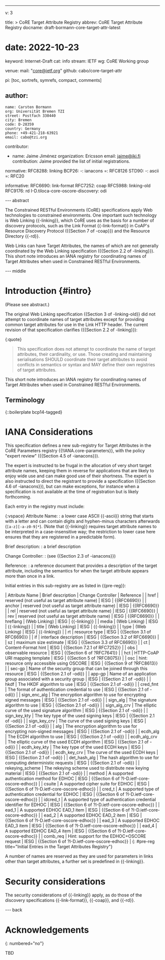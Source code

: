 ---
v: 3

title: >
  CoRE Target Attribute Registry
abbrev: CoRE Target Attribute Registry
docname: draft-bormann-core-target-attr-latest
# date: 2022-10-23

keyword: Internet-Draft
cat: info
stream: IETF
wg: CoRE Working group

venue:
  mail: "core@ietf.org"
  github: cabo/core-target-attr

pi: [toc, sortrefs, symrefs, compact, comments]

author:
  -
    name: Carsten Bormann
    org: Universität Bremen TZI
    street: Postfach 330440
    city: Bremen
    code: D-28359
    country: Germany
    phone: +49-421-218-63921
    email: cabo@tzi.org

contributor:
- name: Jaime Jiménez
  organization: Ericsson
  email: jaime@iki.fi
  contribution: Jaime provided the list of initial registrations.

normative:
  RFC8288: linking
  BCP26:
    -: ianacons
    =: RFC8126
  STD90:
    -: ascii
    =: RFC20

informative:
  RFC6690: link-format
  RFC7252: coap
  RFC5988: linking-old
  RFC9176: rd
  I-D.tiloca-core-oscore-discovery: odi

--- abstract

The Constrained RESTful Environments (CoRE) specifications apply Web
technologies to constrained environments.
One important such technology is Web Linking {{-linking}}, which CoRE
uses as the basis for a number of discovery protocols, such as the
Link Format {{-link-format}} in CoAP's Resource Discovery Protocol ({{Section 7
of -coap}}) and the Resource Directory {{-rd}}.

Web Links can have Target Attributes, the names of which are not
generally coordinated by the Web Linking specification ({{Section 2.2 of -linking}}).
This short note introduces an IANA registry for coordinating names of Target
Attributes when used in Constrained RESTful Environments.

--- middle

Introduction        {#intro}
============

(Please see abstract.)

The original Web Linking specification {{Section 3 of -linking-old}} did not attempt
to coordinate names of target attributes except for providing common
target attributes for use in the Link HTTP header.
The current revision of that specification clarifies ({{Section 2.2 of -linking}}):

{:quote}
>    This specification does not attempt to coordinate the name of target
   attributes, their cardinality, or use.  Those creating and
   maintaining serialisations SHOULD coordinate their target attributes
   to avoid conflicts in semantics or syntax and MAY define their own
   registries of target attributes.

This short note introduces an IANA registry for coordinating names of Target
Attributes when used in Constrained RESTful Environments.

Terminology
-----------

{::boilerplate bcp14-tagged}

IANA Considerations
===================

This specification defines a new sub-registry for Target Attributes in
the CoRE Parameters registry {{!IANA.core-parameters}}, with the policy
"expert review" ({{Section 4.5 of -ianacons}}).

The expert is instructed to be frugal in the allocation of very short
target attribute names, keeping them in reverse for applications that
are likely to enjoy wide use and can make good use of their shortness.
The expert is also instructed to direct the registrant to provide a
specification ({{Section 4.6 of -ianacons}}), but can make exceptions,
for instance when a specification is not available at the time of
registration but is likely forthcoming.

Each entry in the registry must include:

{:vspace}
Attribute Name:
: a lower case ASCII {{-ascii}} string that starts with a letter and can
  contain digits and hyphen-minus characters afterwards
  (`[a-z][-a-z0-9]*`).
  (Note that {{-linking}} requires target attribute names to be
  interpreted in a case-insensitive way; the restriction to lower case
  here ensures that they are registered in a predictable form).

Brief description:
: a brief description

Change Controller:
: (see {{Section 2.3 of -ianacons}})

Reference:
: a reference document that provides a description of the target
  attribute, including the semantics for when the target attribute
  appears more than once in a link.


Initial entries in this sub-registry are as listed in {{pre-reg}}:

| Attribute  Name | Brief description                                                   | Change Controller | Reference                                  |
| href            | reserved (not useful as target attribute name)                      | IESG              | {{RFC6690}}                                  |
| anchor          | reserved (not useful as target attribute name)                      | IESG              | {{RFC6690}}                                  |
| rel             | reserved (not useful as target attribute name)                      | IESG              | {{RFC6690}}                                  |
| rev             | reserved (not useful as target attribute name)                      | IESG              | {{RFC6690}}                                  |
| hreflang        | (Web Linking)                                                       | IESG              | {{-linking}}                                 |
| media           | (Web Linking)                                                       | IESG              | {{-linking}}                                 |
| title           | (Web Linking)                                                       | IESG              | {{-linking}}                                 |
| type            | (Web Linking)                                                       | IESG              | {{-linking}}                                 |
| rt              | resource type                                                       | IESG              | {{Section 3.1 of RFC6690}}                   |
| if              | interface description                                               | IESG              | {{Section 3.2 of RFC6690}}                   |
| sz              | maximum size estimate                                               | IESG              | {{Section 3.3 of RFC6690}}                   |
| ct              | Content-Format hint                                                 | IESG              | {{Section 7.2.1 of RFC7252}}                 |
| obs             | observable resource                                                 | IESG              | {{Section 6 of ?RFC7641}}                    |
| hct             | HTTP-CoAP URI mapping template                                      | IESG              | {{Section 5 of ?RFC8075}}                    |
| osc             | hint: resource only accessible using OSCORE                         | IESG              | {{Section 9 of ?RFC8613}}                    |
| sec-gp          | Name of the security group that can be joined through this resource | IESG              | {{Section 2.1 of -odi}}                      |
| app-gp          | Name of an application group associated with a security group       | IESG              | {{Section 2.1 of -odi}}                      |
| hkdf            | The HKDF algorithm to use                                           | IESG              | {{Section 2.1 of -odi}}                      |
| cred_fmt        | The format of authentication credential to use                      | IESG              | {{Section 2.1 of -odi}}                      |
| sign_enc_alg    | The encryption algorithm to use for encrypting signed messages      | IESG              | {{Section 2.1 of -odi}}                      |
| sign_alg        | The signature algorithm to use                                      | IESG              | {{Section 2.1 of -odi}}                      |
| sign_alg_crv    | The elliptic curve of the used signature algorithm                  | IESG              | {{Section 2.1 of -odi}}                      |
| sign_key_kty    | The key type of the used signing keys                               | IESG              | {{Section 2.1 of -odi}}                      |
| sign_key_crv    | The curve of the used signing keys                                  | IESG              | {{Section 2.1 of -odi}}                      |
| alg             | The encryption algorithm to use for encrypting non-signed messages  | IESG              | {{Section 2.1 of -odi}}                      |
| ecdh_alg        | The ECDH algorithm to use                                           | IESG              | {{Section 2.1 of -odi}}                      |
| ecdh_alg_crv    | The elliptic curve of the used ECDH algorithm                       | IESG              | {{Section 2.1 of -odi}}                      |
| ecdh_key_kty    | The key type of the used ECDH keys                                  | IESG              | {{Section 2.1 of -odi}}                      |
| ecdh_key_crv    | The curve of the used ECDH keys                                     | IESG              | {{Section 2.1 of -odi}}                      |
| det_hash_alg    | The hash algorithm to use for computing deterministic requests      | IESG              | {{Section 2.1 of -odi}}                      |
| rekeying_scheme | The rekeying scheme used to distribute new keying material          | IESG              | {{Section 2.1 of -odi}}                      |
| method          | A supported authentication method for EDHOC                         | IESG              | {{Section 6 of ?I-D.ietf-core-oscore-edhoc}} |
| csuite          | A supported cipher suite for EDHOC                                  | IESG              | {{Section 6 of ?I-D.ietf-core-oscore-edhoc}} |
| cred_t          | A supported type of authentication credential for EDHOC             | IESG              | {{Section 6 of ?I-D.ietf-core-oscore-edhoc}} |
| idcred_t        | A supported type of authentication credential identifier for EDHOC  | IESG              | {{Section 6 of ?I-D.ietf-core-oscore-edhoc}} |
| ead_1           | A supported EDHOC EAD_1 item                                        | IESG              | {{Section 6 of ?I-D.ietf-core-oscore-edhoc}} |
| ead_2           | A supported EDHOC EAD_2 item                                        | IESG              | {{Section 6 of ?I-D.ietf-core-oscore-edhoc}} |
| ead_3           | A supported EDHOC EAD_3 item                                        | IESG              | {{Section 6 of ?I-D.ietf-core-oscore-edhoc}} |
| ead_4           | A supported EDHOC EAD_4 item                                        | IESG              | {{Section 6 of ?I-D.ietf-core-oscore-edhoc}} |
| comb_req        | Hint: support for the EDHOC+OSCORE request                          | IESG              | {{Section 6 of ?I-D.ietf-core-oscore-edhoc}} |
{: #pre-reg title="Initial Entries in the Target Attributes Registry"}

A number of names are reserved as they are used for parameters in
links other than target attributes, a further set is predefined in
{{-linking}}.


Security considerations
=======================

The security considerations of {{-linking}} apply, as do those of the
discovery specifications {{-link-format}}, {{-coap}}, and {{-rd}}.

--- back

Acknowledgements
================
{: numbered="no"}

TBD
